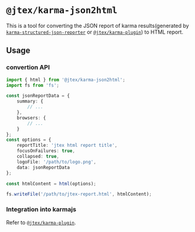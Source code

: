 # `@jtex/karma-json2html`

This is a tool for converting the JSON report of karma results(generated by [`karma-structured-json-reporter`](https://www.npmjs.com/package/karma-structured-json-reporter) or [`@jtex/karma-plugin`](https://www.npmjs.com/package/@jtex/karma-plugin)) to HTML report.

## Usage

### convertion API

```ts
import { html } from '@jtex/karma-json2html';
import fs from 'fs';

const jsonReportData = {
    summary: {
        // ...
    },
    browsers: {
        // ...
    }
};
const options = {
    reportTitle: 'jtex html report title',
    focusOnFailures: true,
    collapsed: true,
    logoFile: '/path/to/logo.png',
    data: jsonReportData
};

const htmlContent = html(options);

fs.writeFile('/path/to/jtex-report.html', htmlContent);
```

### Integration into karmajs

Refer to [`@jtex/karma-plugin`](https://www.npmjs.com/package/@jtex/karma-plugin).
